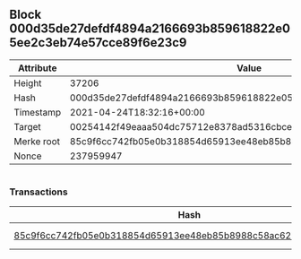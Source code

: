 ## Block 000d35de27defdf4894a2166693b859618822e05ee2c3eb74e57cce89f6e23c9

Attribute | Value
--- | ---
Height | 37206
Hash | 000d35de27defdf4894a2166693b859618822e05ee2c3eb74e57cce89f6e23c9
Timestamp | 2021-04-24T18:32:16+00:00
Target | 00254142f49eaaa504dc75712e8378ad5316cbcead634704b3734b6271167cc4
Merke root | 85c9f6cc742fb05e0b318854d65913ee48eb85b8988c58ac626fb0463cf3dc0a
Nonce | 237959947

```

```

### Transactions

Hash | Amount
--- | ---
[85c9f6cc742fb05e0b318854d65913ee48eb85b8988c58ac626fb0463cf3dc0a](85c9f6cc742fb05e0b318854d65913ee48eb85b8988c58ac626fb0463cf3dc0a.md) | 10.00000000 SKEPTI 
